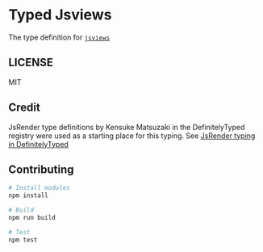 # Typed Jsviews
The type definition for [`jsviews`](https://github.com/BorisMoore/jsviews)

## LICENSE
MIT

## Credit
JsRender type definitions by Kensuke Matsuzaki in the DefinitelyTyped registry were used as a starting place for this typing. See [JsRender typing in DefinitelyTyped](https://github.com/DefinitelyTyped/DefinitelyTyped/blob/master/jsrender/jsrender.d.ts)

## Contributing

```sh
# Install modules
npm install

# Build
npm run build

# Test
npm test
```


